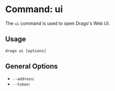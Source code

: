 # Command: ui

The `ui` command is used to open Drago's Web UI.

## Usage

```
drago ui [options]
```

## General Options

- `--address`: 
- `--token`: 
